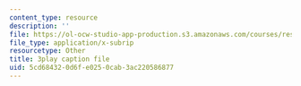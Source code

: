 ```yaml
---
content_type: resource
description: ''
file: https://ol-ocw-studio-app-production.s3.amazonaws.com/courses/res-18-006-calculus-revisited-single-variable-calculus-fall-2010/5cd684320d6fe0250cab3ac220586877_xlamQGapfbY.srt
file_type: application/x-subrip
resourcetype: Other
title: 3play caption file
uid: 5cd68432-0d6f-e025-0cab-3ac220586877
---
```

